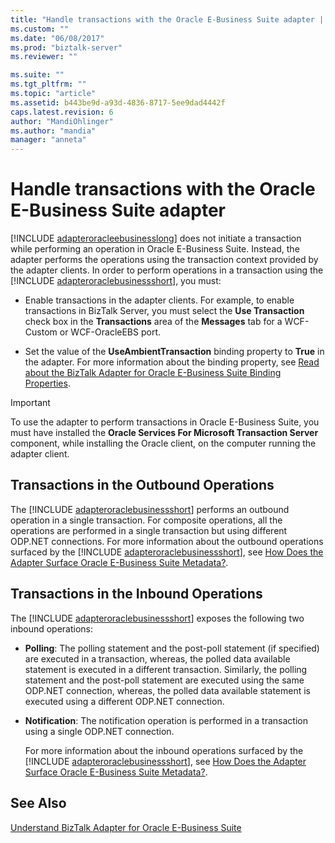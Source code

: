 ```yaml
---
title: "Handle transactions with the Oracle E-Business Suite adapter | Microsoft Docs"
ms.custom: ""
ms.date: "06/08/2017"
ms.prod: "biztalk-server"
ms.reviewer: ""

ms.suite: ""
ms.tgt_pltfrm: ""
ms.topic: "article"
ms.assetid: b443be9d-a93d-4836-8717-5ee9dad4442f
caps.latest.revision: 6
author: "MandiOhlinger"
ms.author: "mandia"
manager: "anneta"
---
```

# Handle transactions with the Oracle E-Business Suite adapter
[!INCLUDE [adapteroracleebusinesslong](../../includes/adapteroracleebusinesslong-md.md)] does not initiate a transaction while performing an operation in Oracle E-Business Suite. Instead, the adapter performs the operations using the transaction context provided by the adapter clients. In order to perform operations in a transaction using the [!INCLUDE [adapteroraclebusinessshort](../../includes/adapteroraclebusinessshort-md.md)], you must:  
  
-   Enable transactions in the adapter clients. For example, to enable transactions in BizTalk Server, you must select the **Use Transaction** check box in the **Transactions** area of the **Messages** tab for a WCF-Custom or WCF-OracleEBS port.  
  
-   Set the value of the **UseAmbientTransaction** binding property to **True** in the adapter. For more information about the binding property, see [Read about the BizTalk Adapter for Oracle E-Business Suite Binding Properties](../../adapters-and-accelerators/adapter-oracle-ebs/read-about-the-biztalk-adapter-for-oracle-e-business-suite-binding-properties.md).  
  
> [!IMPORTANT]
>  To use the adapter to perform transactions in Oracle E-Business Suite, you must have installed the **Oracle Services For Microsoft Transaction Server** component, while installing the Oracle client, on the computer running the adapter client.  
  
## Transactions in the Outbound Operations  
 The [!INCLUDE [adapteroraclebusinessshort](../../includes/adapteroraclebusinessshort-md.md)] performs an outbound operation in a single transaction. For composite operations, all the operations are performed in a single transaction but using different ODP.NET connections. For more information about the outbound operations surfaced by the [!INCLUDE [adapteroraclebusinessshort](../../includes/adapteroraclebusinessshort-md.md)], see [How Does the Adapter Surface Oracle E-Business Suite Metadata?](https://msdn.microsoft.com/library/dd788431.aspx).  
  
## Transactions in the Inbound Operations  
 The [!INCLUDE [adapteroraclebusinessshort](../../includes/adapteroraclebusinessshort-md.md)] exposes the following two inbound operations:  
  
- **Polling**: The polling statement and the post-poll statement (if specified) are executed in a transaction, whereas, the polled data available statement is executed in a different transaction. Similarly, the polling statement and the post-poll statement are executed using the same ODP.NET connection, whereas, the polled data available statement is executed using a different ODP.NET connection.  
  
- **Notification**: The notification operation is performed in a transaction using a single ODP.NET connection.  
  
  For more information about the inbound operations surfaced by the [!INCLUDE [adapteroraclebusinessshort](../../includes/adapteroraclebusinessshort-md.md)], see [How Does the Adapter Surface Oracle E-Business Suite Metadata?](https://msdn.microsoft.com/library/dd788431.aspx).  
  
## See Also  
[Understand BizTalk Adapter for Oracle E-Business Suite](../../adapters-and-accelerators/adapter-oracle-ebs/understand-biztalk-adapter-for-oracle-e-business-suite.md)